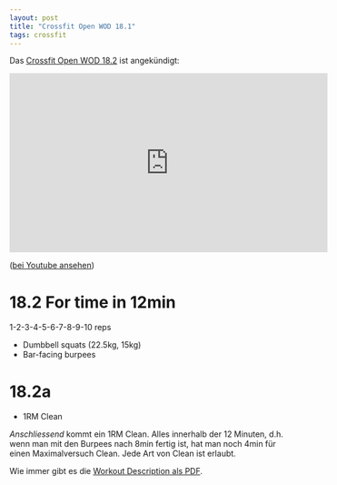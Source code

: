 ```yaml
---
layout: post
title: "Crossfit Open WOD 18.1"
tags: crossfit
---
```


Das [Crossfit Open WOD 18.2][0] ist angekündigt:

<iframe width="560" height="315" src="https://www.youtube-nocookie.com/embed/ZIbI0ekrrZU" frameborder="0" allow="autoplay; encrypted-media" allowfullscreen></iframe>

([bei Youtube ansehen][2])

# 18.2 For time in 12min

1-2-3-4-5-6-7-8-9-10 reps

* Dumbbell squats (22.5kg, 15kg)
* Bar-facing burpees

# 18.2a

* 1RM Clean

*Anschliessend* kommt ein 1RM Clean. Alles innerhalb der 12 Minuten, d.h. wenn man mit den Burpees nach 8min fertig ist, hat man noch 4min für einen Maximalversuch Clean. Jede Art von Clean ist erlaubt.

Wie immer gibt es die [Workout Description als PDF][1].

[0]: https://games.crossfit.com/workouts/open/2018/2
[1]: https://games-assets.crossfit.com/18_2_15_aosi89035aiwSDOFIHhawe.pdf
[2]: https://www.youtube.com/watch?v=ZIbI0ekrrZU
